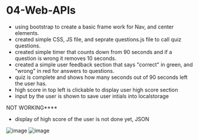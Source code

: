 # 04-Web-APIs

* using bootstrap to create a basic frame work for Nav, and center elements.
* created simple CSS, JS file, and seprate questions.js file to call quiz questions.
* created simple timer that counts down from 90 seconds and if a question is wrong it removes 10 seconds.
* created a simple user feedback section that says "correct" in green, and "wrong" in red for answers to questions.
* quiz is complete and shows how many seconds out of 90 seconds left the user has. 
* high score in top left is clickable to display user high score section
* input by the user is shown to save user intials into localstorage

NOT WORKING****
* display of high score of the user is not done yet, JSON  



![image](https://user-images.githubusercontent.com/9003865/105272496-77869580-5b67-11eb-867a-9e5c7e066eea.png)
![image](https://user-images.githubusercontent.com/9003865/105272601-af8dd880-5b67-11eb-93f3-4f786ce1e79e.png)